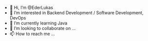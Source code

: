 - 👋 Hi, I’m @EderLukas
- 👀 I’m interested in Backend Development / Software Development, DevOps
- 🌱 I’m currently learning Java
- 💞️ I’m looking to collaborate on ...
- 📫 How to reach me ...

<!---
EderLukas/EderLukas is a ✨ special ✨ repository because its `README.md` (this file) appears on your GitHub profile.
You can click the Preview link to take a look at your changes.
--->
